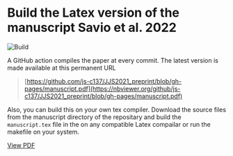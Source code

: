 # Build the Latex version of the manuscript Savio et al. 2022

![Build](https://github.com/js-c137/Test/actions/workflows/build.yml/badge.svg) 
<!---![parameter](https://github.com/js-c137/JJS2021_preprint/actions/workflows/main.yml/badge.svg?branch=feature-1)--->

A GitHub action compiles the paper at every commit. The latest version is made available at this permanent URL

> [https://github.com/js-c137/JJS2021_preprint/blob/gh-pages/manuscript.pdf](https://nbviewer.org/github/js-c137/JJS2021_preprint/blob/gh-pages/manuscript.pdf) 


Also, you can build this on your own tex compiler. Download the source files from the  manuscript directory of the repositary
and build the `manuscript.tex` file in the on any compatible Latex compailar or run the makefile on your system.

<a href="https://nbviewer.org/github/js-c137/JJS2021_preprint/blob/gh-pages/manuscript.pdf">View PDF</a>
